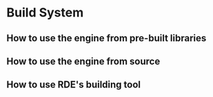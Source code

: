 # Build System

## How to use the engine from pre-built libraries

## How to use the engine from source

## How to use RDE's building tool
